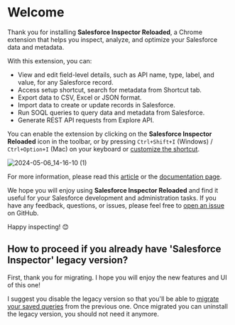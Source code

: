 # Welcome

Thank you for installing **Salesforce Inspector Reloaded**, a Chrome extension that helps you inspect, analyze, and optimize your Salesforce data and metadata.

With this extension, you can:

- View and edit field-level details, such as API name, type, label, and value, for any Salesforce record.
- Access setup shortcut, search for metadata from Shortcut tab.
- Export data to CSV, Excel or JSON format.
- Import data to create or update records in Salesforce.
- Run SOQL queries to query data and metadata from Salesforce.
- Generate REST API requests from Explore API.

You can enable the extension by clicking on the **Salesforce Inspector Reloaded** icon in the toolbar, or by pressing `Ctrl+Shift+I` (Windows) / `Ctrl+Option+I` (Mac) on your keyboard or [customize the shortcut](https://tprouvot.github.io/Salesforce-Inspector-reloaded/how-to/#customize-extensions-shortcuts).

![2024-05-06_14-16-10 (1)](https://github.com/tprouvot/Salesforce-Inspector-reloaded/assets/35368290/ab6e5461-9952-4305-9773-0074561678ca)


For more information, please read this [article](https://www.salesforceben.com/salesforce-inspector-reloaded/) or the [documentation page](https://tprouvot.github.io/Salesforce-Inspector-reloaded/).

We hope you will enjoy using **Salesforce Inspector Reloaded** and find it useful for your Salesforce development and administration tasks. If you have any feedback, questions, or issues, please feel free to [open an issue](https://github.com/tprouvot/Salesforce-Inspector-reloaded/issues) on GitHub.

Happy inspecting! 😊

## How to proceed if you already have 'Salesforce Inspector' legacy version?

First, thank you for migrating. I hope you will enjoy the new features and UI of this one!

I suggest you disable the legacy version so that you'll be able to [migrate your saved queries](https://tprouvot.github.io/Salesforce-Inspector-reloaded/how-to/#migrate-saved-queries-from-legacy-extension-to-salesforce-inspector-reloaded) from the previous one.
Once migrated you can uninstall the legacy version, you should not need it anymore.
